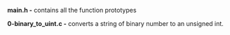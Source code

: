 **main.h -** contains all the function prototypes

**0-binary_to_uint.c -** converts a string of binary number to an unsigned int.
